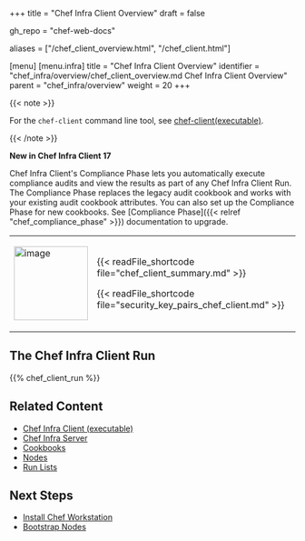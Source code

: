 +++
title = "Chef Infra Client Overview"
draft = false

gh_repo = "chef-web-docs"

aliases = ["/chef_client_overview.html", "/chef_client.html"]

[menu]
  [menu.infra]
    title = "Chef Infra Client Overview"
    identifier = "chef_infra/overview/chef_client_overview.md Chef Infra Client Overview"
    parent = "chef_infra/overview"
    weight = 20
+++

{{< note >}}

For the `chef-client` command line tool, see
[chef-client(executable)](/ctl_chef_client/).

{{< /note >}}

**New in Chef Infra Client 17**

Chef Infra Client's Compliance Phase lets you automatically execute compliance audits and view the results as part of any Chef Infra Client Run. The Compliance Phase replaces the legacy audit cookbook and works with your existing audit cookbook attributes. You can also set up the Compliance Phase for new cookbooks. See [Compliance Phase]({{< relref "chef_compliance_phase" >}}) documentation to upgrade.

<!-- markdownlint-disable MD033 -->
<table>
<colgroup>
<col style="width: 19%" />
<col style="width: 80%" />
</colgroup>
<tbody>
<tr>
<td><p><img src="/images/icon_chef_client.svg" class="align-center" width="130" alt="image" /></p></td>
<td><p>{{< readFile_shortcode file="chef_client_summary.md" >}}</p>
<p>{{< readFile_shortcode file="security_key_pairs_chef_client.md" >}}</p></td>
</tr>
</tbody>
</table>

<!-- markdownlint-enable MD033 -->

## The Chef Infra Client Run

{{% chef_client_run %}}

## Related Content

- [Chef Infra Client (executable)](/ctl_chef_client/)
- [Chef Infra Server](/server/)
- [Cookbooks](/cookbooks/)
- [Nodes](/nodes/)
- [Run Lists](/run_lists/)

## Next Steps

- [Install Chef Workstation](/workstation/install_workstation/)
- [Bootstrap Nodes](/install_bootstrap/)
